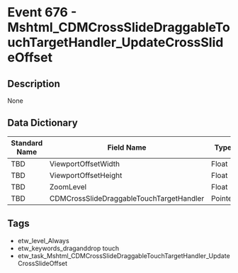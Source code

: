 # Event 676 - Mshtml_CDMCrossSlideDraggableTouchTargetHandler_UpdateCrossSlideOffset

## Description
None

## Data Dictionary
|Standard Name|Field Name|Type|Description|Sample Value|
|---|---|---|---|---|
|TBD|ViewportOffsetWidth|Float|None|`None`|
|TBD|ViewportOffsetHeight|Float|None|`None`|
|TBD|ZoomLevel|Float|None|`None`|
|TBD|CDMCrossSlideDraggableTouchTargetHandler|Pointer|None|`None`|

## Tags
* etw_level_Always
* etw_keywords_draganddrop touch
* etw_task_Mshtml_CDMCrossSlideDraggableTouchTargetHandler_UpdateCrossSlideOffset